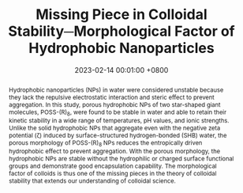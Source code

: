 ---
title:          "Missing Piece in Colloidal Stability─Morphological Factor of Hydrophobic Nanoparticles"
date:           2023-02-14 00:01:00 +0800
selected:       true
pub:            "Langmuir"
pub_date:       "2023"
abstract: >-
  Hydrophobic nanoparticles (NPs) in water were considered unstable because they lack the repulsive electrostatic interaction and steric effect to prevent aggregation. In this study, porous hydrophobic NPs of two star-shaped giant molecules, POSS-(R)$_8$, were found to be stable in water and able to retain their kinetic stability in a wide range of temperatures, pH values, and ionic strengths. Unlike the solid hydrophobic NPs that aggregate even with the negative zeta potential (ζ) induced by surface-structured hydrogen-bonded (SHB) water, the porous morphology of POSS-(R)$_8$ NPs reduces the entropically driven hydrophobic effect to prevent aggregation. With the porous morphology, the hydrophobic NPs are stable without the hydrophilic or charged surface functional groups and demonstrate good encapsulation capability. The morphological factor of colloids is thus one of the missing pieces in the theory of colloidal stability that extends our understanding of colloidal science.
cover:          /assets/images/covers/chen2023.png
authors:
- Chin-Yi Chen
- Meng-Ju Hsieh
- Ankit Raj
- Wei-Cheng Peng
- Hiro-o Hamaguchi
- Wei-Tsung Chuang
- Xiaosong Wang
- Chien-Lung Wang
links:
  Paper: https://pubs.acs.org/doi/abs/10.1021/acs.langmuir.2c02582
---